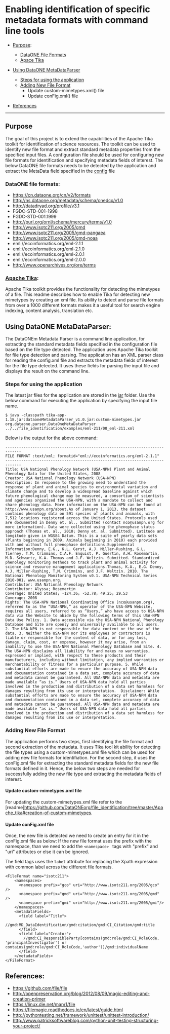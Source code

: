 # Enabling identification of specific metadata formats with command line tools

* [Purpose](#purpose):
  * [DataONE File Formats](#dataone-file-formats)
  * [Apace Tika](#apache-tika)

* [Using DataONE MetaDataParser](#using-dataone-metadataparser)
  * [Steps for using the application](#steps-for-using-the-application)
  * [Adding New File Format](#adding-new-file-format)
    * Update custom-mimetypes.xml() file
    * Update conFig.xml() file

* [References](#References)


------------------


## Purpose
  The goal of this project is to extend the capabilities of the Apache Tika toolkit for identification of science resources. The toolkit can be used to identify new file format and extract standard metadata properties from the specified input files. A configuration file should be used for configuring new file formats for identification and specifying metadata fields of interest. The below DataONE file formats needs to be detected by the application and extract the MetaData field specified in the [config](https://github.com/DataONEorg/dataone-tika-parser/blob/master/dataone-parser/configFile.xml) file

### DataONE file formats:  
  * https://cn.dataone.org/cn/v2/formats
  * http://ns.dataone.org/metadata/schema/onedcx/v1.0
  * http://datadryad.org/profile/v3.1
  * FGDC-STD-001-1998
  * FGDC-STD-001.1999
  * http://purl.org/ornl/schema/mercury/terms/v1.0
  * http://www.isotc211.org/2005/gmd
  * http://www.isotc211.org/2005/gmd-pangaea
  * http://www.isotc211.org/2005/gmd-noaa
  * eml://ecoinformatics.org/eml-2.1.1
  * eml://ecoinformatics.org/eml-2.1.0
  * eml://ecoinformatics.org/eml-2.0.1
  * eml://ecoinformatics.org/eml-2.0.0
  * http://www.openarchives.org/ore/terms

### [Apache Tika](https://github.com/DataONEorg/file_identification/tree/master/Apache_tika):
Apache Tika toolkit provides the functionality for detecting the mimetypes of a file. This readme describes how to enable Tika for detecting new mimetypes by creating an xml file. Its ability to detect and parse file formats from over a 1000 different formats makes it a useful tool for search engine indexing, content analysis, translation etc.


## Using DataONE MetaDataParser:
The DataONEm Metadata Parser is a command line application, for extracting the standard metadata fields specified in the configuration file based on the file type detected. The application uses Apache Tika toolkit for file type detection and parsing. The application has an XML parser class for reading the config.xml file and extracts the metadata fields of interest for the file type detected. It uses these fields for parsing the input file and displays the result on the command line.

### Steps for using the application
The latest jar files for the application are stored in the [jar]() folder. Use the below command for executing the application by specifying the input file name.
```
$ java -classpath tika-app-1.18.jar:dataoneMetadataParser_v1.0.jar:custom-mimetypes.jar org.dataone.parser.DataOneMetaDataParser ../../file_identification/examples/eml-211/00_eml-211.xml
```
Below is the output for the above command:

```
-----------------------------------------------------------------------------
FILE FORMAT :text/xml; formatid="eml://ecoinformatics.org/eml-2.1.1"
-----------------------------------------------------------------------------
Title: USA National Phenology Network (USA-NPN) Plant and Animal Phenology Data for the United States, 2008
Creator: USA National Phenology Network (USA-NPN)
Description: In response to the growing need to understand the response of plant and animal species to environmental variation and climate change and to develop a widespread baseline against which future phenological change may be measured, a consortium of scientists and agencies organized the USA-NPN, with a mandate to collect and share phenology data. More information on the USA-NPN can be found at http://www.usanpn.org/about.As of January 1, 2013, the dataset contains phenology data on 591 species of plants and animals, with 7,512 locations registered across the United States. Protocols used are documented in Denny et. al., Submitted (contact nco@usanpn.org for more information). Data were collected using the phenophase status approach (Thomas et. al., 2010; Denny et. al. Submitted). Latitude and longitude given in WGS84 Datum. This is a suite of yearly data sets (Plants beginning in 2009, Animals beginning in 2010) each provided with and without full phenophase definitions.Supplemental Information:Denny, E.G., K.L. Gerst, A.J. Miller-Rushing, G.L. Tierney, T.M. Crimmins, C.A.F. Enquist, P. Guertin, A.H. Rosemartin, M.D. Schwartz, K.A. Thomas and J.F. Weltzin. Submitted. Standardized phenology monitoring methods to track plant and animal activity for science and resource management applications.Thomas, K.A., E.G. Denny, A.J. Miller-Rushing, T.M. Crimmins, and J.F. Weltzin. 2010. The National Phenology Monitoring System v0.1. USA-NPN Technical Series 2010-001. www.usanpn.org.
Contributor: USA National Phenology Network
Contributor: Alyssa; Rosemartin
Coverage: United States; -124.36; -52.78; 49.25; 29.53
Coverage: 2008
Rights: The USA-NPN National Coordinating Office (nco@usanpn.org), referred to as the “USA-NPN,” as operator of the USA-NPN Website, requires all users, referred to as “Users,” who have access to USA-NPN data via the Website to abide by the following terms of this USA-NPN Data Use Policy. 1. Data accessible via the USA-NPN National Phenology Database and Site are openly and universally available to all users. 2. The USA-NPN is not responsible for data content or the use of the data. 3. Neither the USA-NPN nor its employees or contractors is liable or responsible for the content of data, or for any loss, damage, claim, cost, or expense, however it may arise, from an inability to use the USA-NPN National Phenology Database and Site. 4. The USA-NPN disclaims all liability for and makes no warranties, expressed or implied, with respect to these products and their manufacturers, including without limitation, any implied warranties or merchantability or fitness for a particular purpose. 5. While substantial efforts are made to ensure the accuracy of USA-NPN data and documentation contained in a data set, complete accuracy of data and metadata cannot be guaranteed. All USA-NPN data and metadata are made available “as is.” Users of USA-NPN data hold all parties involved in the production and distribution of a data set harmless for damages resulting from its use or interpretation.  Disclaimer: While substantial efforts are made to ensure the accuracy of USA-NPN data and documentation contained in a data set, complete accuracy of data and metadata cannot be guaranteed. All USA-NPN data and metadata are made available "as is." Users of USA-NPN data hold all parties involved in the production and distribution of a data set harmless for damages resulting from its use or interpretation.

```
### Adding New File Format
The application performs two steps, first identifying the file format and second extraction of the metadata. It uses Tika tool kit ability for detecting the file types using a custom-mimetypes.xml file which can be used for adding new file formats for identifiation. For the second step, it uses the conFig.xml file for extracting the standard metadata fields for the new file formats defined in it. Hence, the below two steps are needed for successfully adding the new file type and extracting the metadata fields of interest.
#### Update custom-mimetypes.xml file
For updating the custom-mimetypes.xml file refer to the [readme]https://github.com/DataONEorg/file_identification/tree/master/Apache_tika#creation-of-custom-mimetypes.

#### Update conFig.xml file
Once, the new file is detected we need to create an entry for it in the conFig.xml file as below:
If the new file format uses the prefix with the namespace, than we need to add the   `<namespace> ` tags with "prefix" and "uri" attributes or else it can be ignored.

The field tags uses the `label` attribute for replacing the Xpath expression with common label across the different file formats. 

```
<FileFormat name="isotc211">
    <namespaces>
      <namespace prefix="gco" uri="http://www.isotc211.org/2005/gco" />
      <namespace prefix="gmd" uri="http://www.isotc211.org/2005/gmd" />
      <namespace prefix="gmi" uri="http://www.isotc211.org/2005/gmi"/>
    </namespaces>
    <metadataFields>
      <field label="Title">
        //gmd:MD_DataIdentification/gmd:citation/gmd:CI_Citation/gmd:title
      </field>
      <field label="Creator">
        //gmd:CI_ResponsibleParty[contains(gmd:role/gmd:CI_RoleCode, 'principalInvestigator') or contains(gmd:role/gmd:CI_RoleCode,'author')]/gmd:individualName
      </field>          
    </metadataFields>
</FileFormat>
```



## References:
  * https://github.com/file/file
  * http://openpreservation.org/blog/2012/08/09/magic-editing-and-creation-primer
  * https://linux.die.net/man/1/file
  * https://filemagic.readthedocs.io/en/latest/guide.html
  * http://pythontesting.net/framework/unittest/unittest-introduction/
  * http://www.patricksoftwareblog.com/python-unit-testing-structuring-your-project/
